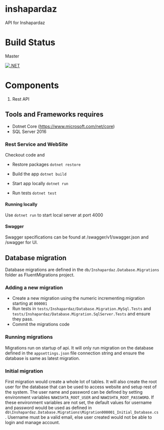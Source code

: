# inshapardaz

API for Inshapardaz

# Build Status

Master

[![.NET](https://github.com/inshapardaz/api/actions/workflows/build_deploy.yml/badge.svg?branch=master)](https://github.com/inshapardaz/api/actions/workflows/build_deploy.yml)

# Components

1. Rest API

## Tools and Frameworks requires

- Dotnet Core (https://www.microsoft.com/net/core)
- SQL Server 2016

### Rest Service and WebSite

Checkout code and

- Restore packages
  `dotnet restore`

- Build the app
  `dotnet build`
  
- Start app locally
  `dotnet run`

- Run tests
  `dotnet test`

#### Running locally

Use `dotnet run` to start local server at port 4000

#### Swagger

Swagger specifications can be found at /swagger/v1/swagger.json and /swagger for UI.


## Database migration

Database migrations are defined in the `db/Inshapardaz.Database.Migrations` folder as FluentMigrations project. 

### Adding a new migration

- Create a new migration using the numeric incrementing migration starting at `000001`
- Run tests in `tests/Inshapardaz/Database.Migration.MySql.Tests` and `tests/Inshapardaz/Database.Migration.SqlServer.Tests` and ensure they pass.
- Commit the migrations code

### Running migrations

Migrations run on startup of api. It will only run migration on the database defined in the `appsettings.json` file connection string and ensure the database is same as latest migration.
 
### Initial migration

First migration would create a whole lot of tables. It will also create the root user for the database that can be used to access website and setup rest of the system. 
The user name and password can be defined by setting environment variables `NAWISHTA_ROOT_USER` and `NAWISHTA_ROOT_PASSWORD`. If these environment variables are not set, the default values for username and password would be used as defined in `db\Inshapardaz.Database.Migrations\Migration000001_Initial_Database.cs`.  Username must be a valid email, else user created would not be able to login and manage account.
